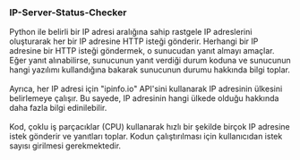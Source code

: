 <h3>IP-Server-Status-Checker</h3>

Python ile belirli bir IP adresi aralığına sahip rastgele IP adreslerini oluşturarak her bir IP adresine HTTP isteği gönderir. Herhangi bir IP adresine bir HTTP isteği göndermek, o sunucudan yanıt almayı amaçlar. Eğer yanıt alınabilirse, sunucunun yanıt verdiği durum koduna ve sunucunun hangi yazılımı kullandığına bakarak sunucunun durumu hakkında bilgi toplar.
<br>
<br>
Ayrıca, her IP adresi için "ipinfo.io" API'sini kullanarak IP adresinin ülkesini belirlemeye çalışır. Bu sayede, IP adresinin hangi ülkede olduğu hakkında daha fazla bilgi edinilebilir.
<br>
<br>
Kod, çoklu iş parçacıklar (CPU) kullanarak hızlı bir şekilde birçok IP adresine istek gönderir ve yanıtları toplar. Kodun çalıştırılması için kullanıcıdan istek sayısı girilmesi gerekmektedir.

